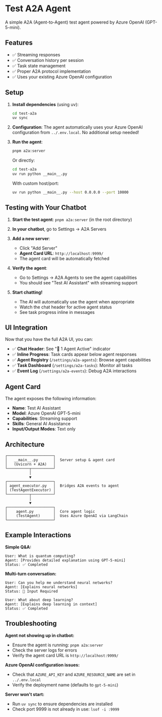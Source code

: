 # Test A2A Agent

A simple A2A (Agent-to-Agent) test agent powered by Azure OpenAI (GPT-5-mini).

## Features

- ✅ Streaming responses
- ✅ Conversation history per session
- ✅ Task state management
- ✅ Proper A2A protocol implementation
- ✅ Uses your existing Azure OpenAI configuration

## Setup

1. **Install dependencies** (using uv):
   ```bash
   cd test-a2a
   uv sync
   ```

2. **Configuration**:
   The agent automatically uses your Azure OpenAI configuration from `../.env.local`.
   No additional setup needed!

3. **Run the agent**:
   ```bash
   pnpm a2a:server
   ```

   Or directly:
   ```bash
   cd test-a2a
   uv run python __main__.py
   ```

   With custom host/port:
   ```bash
   uv run python __main__.py --host 0.0.0.0 --port 10000
   ```

## Testing with Your Chatbot

1. **Start the test agent**: `pnpm a2a:server` (in the root directory)

2. **In your chatbot**, go to Settings → A2A Servers

3. **Add a new server**:
   - Click "Add Server"
   - **Agent Card URL**: `http://localhost:9999/`
   - The agent card will be automatically fetched

4. **Verify the agent**:
   - Go to Settings → A2A Agents to see the agent capabilities
   - You should see "Test AI Assistant" with streaming support

5. **Start chatting!**
   - The AI will automatically use the agent when appropriate
   - Watch the chat header for active agent status
   - See task progress inline in messages

## UI Integration

Now that you have the full A2A UI, you can:

- ✅ **Chat Header**: See "🤖 1 Agent Active" indicator
- ✅ **Inline Progress**: Task cards appear below agent responses
- ✅ **Agent Registry** (`/settings/a2a-agents`): Browse agent capabilities
- ✅ **Task Dashboard** (`/settings/a2a-tasks`): Monitor all tasks
- ✅ **Event Log** (`/settings/a2a-events`): Debug A2A interactions

## Agent Card

The agent exposes the following information:

- **Name**: Test AI Assistant
- **Model**: Azure OpenAI GPT-5-mini
- **Capabilities**: Streaming support
- **Skills**: General AI Assistance
- **Input/Output Modes**: Text only

## Architecture

```
┌─────────────────────┐
│   __main__.py       │  Server setup & agent card
│   (Uvicorn + A2A)   │
└──────────┬──────────┘
           │
           ▼
┌─────────────────────┐
│ agent_executor.py   │  Bridges A2A events to agent
│ (TestAgentExecutor) │
└──────────┬──────────┘
           │
           ▼
┌─────────────────────┐
│    agent.py         │  Core agent logic
│    (TestAgent)      │  Uses Azure OpenAI via LangChain
└─────────────────────┘
```

## Example Interactions

**Simple Q&A:**
```
User: What is quantum computing?
Agent: [Provides detailed explanation using GPT-5-mini]
Status: ✅ Completed
```

**Multi-turn conversation:**
```
User: Can you help me understand neural networks?
Agent: [Explains neural networks]
Status: 🔄 Input Required

User: What about deep learning?
Agent: [Explains deep learning in context]
Status: ✅ Completed
```

## Troubleshooting

**Agent not showing up in chatbot:**
- Ensure the agent is running: `pnpm a2a:server`
- Check the server logs for errors
- Verify the agent card URL is `http://localhost:9999/`

**Azure OpenAI configuration issues:**
- Check that `AZURE_API_KEY` and `AZURE_RESOURCE_NAME` are set in `../.env.local`
- Verify the deployment name (defaults to `gpt-5-mini`)

**Server won't start:**
- Run `uv sync` to ensure dependencies are installed
- Check port 9999 is not already in use: `lsof -i :9999`
